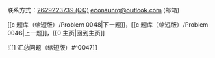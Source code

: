 联系方式：<a href="https://qm.qq.com/q/iA1sKuakak">2629223739 (QQ)</a> <a href="mailto:econsunrq@outlook.com">econsunrq@outlook.com (邮箱)</a>

[[c 题库（缩短版）/Problem 0048|下一题]]，[[c 题库（缩短版）/Problem 0046|上一题]]，[[0 主页|回到主页]]

![[1 汇总问题（缩短版）#^0047]]